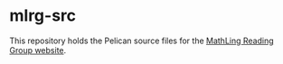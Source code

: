 mlrg-src
========

This repository holds the Pelican source files for the [MathLing Reading Group website](../mlrg).
